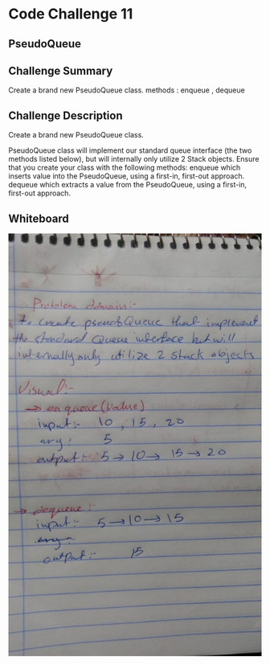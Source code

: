 # Code Challenge 11

## PseudoQueue

## Challenge Summary
Create a brand new PseudoQueue class. methods : enqueue , dequeue

## Challenge Description
Create a brand new PseudoQueue class.

 PseudoQueue class will implement our standard queue interface (the two methods listed below), but will internally only utilize 2 Stack objects. Ensure that you create your class with the following methods: enqueue which inserts value into the PseudoQueue, using a first-in, first-out approach. dequeue which extracts a value from the PseudoQueue, using a first-in, first-out approach.

## Whiteboard
![](img/challenge11.jpeg)